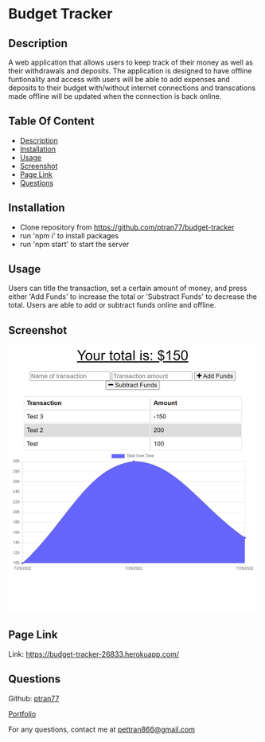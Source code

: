 # Budget Tracker

## Description

A web application that allows users to keep track of their money as well as their withdrawals and deposits. The application is designed to have offline funtionality and access with users will be able to add expenses and deposits to their budget with/without internet connections and transcations made offline will be updated when the connection is back online.

## Table Of Content

- [Description](#description)
- [Installation](#installation)
- [Usage](#usage)
- [Screenshot](#screenshot)
- [Page Link](#page-link)
- [Questions](#questions)

## Installation

- Clone repository from https://github.com/ptran77/budget-tracker
- run 'npm i' to install packages
- run 'npm start' to start the server

## Usage

Users can title the transaction, set a certain amount of money, and press either 'Add Funds' to increase the total or 'Substract Funds' to decrease the total. Users are able to add or subtract funds online and offline.

## Screenshot

<img src='./budget-tracker-screenshot.png' width=500 />

## Page Link

Link: https://budget-tracker-26833.herokuapp.com/

## Questions

Github: [ptran77](https://github.com/ptran77)

[Portfolio](https://ptran77.github.io/professional-portfolio/)

For any questions, contact me at pettran866@gmail.com
